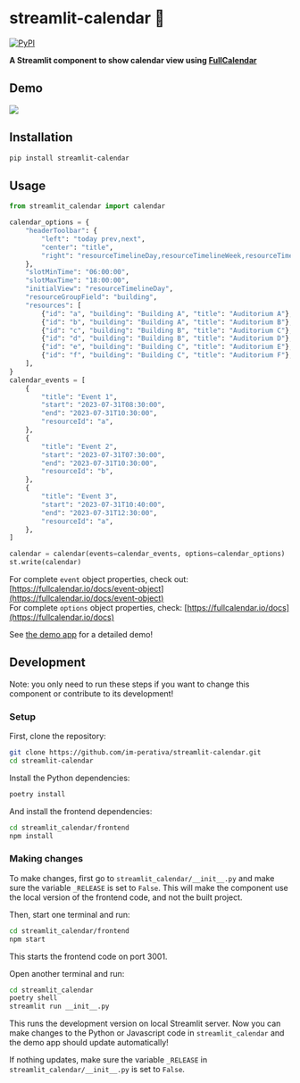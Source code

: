 # streamlit-calendar 📆

[![PyPI](https://img.shields.io/pypi/v/streamlit-calendar)](https://pypi.org/project/streamlit-calendar/)

**A Streamlit component to show calendar view using [FullCalendar](https://fullcalendar.io/)**

## Demo

![](https://github.com/im-perativa/streamlit-calendar/blob/master/demo/demo.gif)

## Installation

```bash
pip install streamlit-calendar
```

## Usage

```python
from streamlit_calendar import calendar

calendar_options = {
    "headerToolbar": {
        "left": "today prev,next",
        "center": "title",
        "right": "resourceTimelineDay,resourceTimelineWeek,resourceTimelineMonth",
    },
    "slotMinTime": "06:00:00",
    "slotMaxTime": "18:00:00",
    "initialView": "resourceTimelineDay",
    "resourceGroupField": "building",
    "resources": [
        {"id": "a", "building": "Building A", "title": "Auditorium A"},
        {"id": "b", "building": "Building A", "title": "Auditorium B"},
        {"id": "c", "building": "Building B", "title": "Auditorium C"},
        {"id": "d", "building": "Building B", "title": "Auditorium D"},
        {"id": "e", "building": "Building C", "title": "Auditorium E"},
        {"id": "f", "building": "Building C", "title": "Auditorium F"},
    ],
}
calendar_events = [
    {
        "title": "Event 1",
        "start": "2023-07-31T08:30:00",
        "end": "2023-07-31T10:30:00",
        "resourceId": "a",
    },
    {
        "title": "Event 2",
        "start": "2023-07-31T07:30:00",
        "end": "2023-07-31T10:30:00",
        "resourceId": "b",
    },
    {
        "title": "Event 3",
        "start": "2023-07-31T10:40:00",
        "end": "2023-07-31T12:30:00",
        "resourceId": "a",
    },
]

calendar = calendar(events=calendar_events, options=calendar_options)
st.write(calendar)
```

For complete `event` object properties, check out: [https://fullcalendar.io/docs/event-object](https://fullcalendar.io/docs/event-object)  
For complete `options` object properties, check: [https://fullcalendar.io/docs](https://fullcalendar.io/docs)

See [the demo app](https://calendar-component.streamlit.app/) for a detailed demo!

## Development

Note: you only need to run these steps if you want to change this component or
contribute to its development!

### Setup

First, clone the repository:

```bash
git clone https://github.com/im-perativa/streamlit-calendar.git
cd streamlit-calendar
```

Install the Python dependencies:

```bash
poetry install
```

And install the frontend dependencies:

```bash
cd streamlit_calendar/frontend
npm install
```

### Making changes

To make changes, first go to `streamlit_calendar/__init__.py` and make sure the
variable `_RELEASE` is set to `False`. This will make the component use the local
version of the frontend code, and not the built project.

Then, start one terminal and run:

```bash
cd streamlit_calendar/frontend
npm start
```

This starts the frontend code on port 3001.

Open another terminal and run:

```bash
cd streamlit_calendar
poetry shell
streamlit run __init__.py
```

This runs the development version on local Streamlit server. Now you can make changes to the Python or Javascript
code in `streamlit_calendar` and the demo app should update automatically!

If nothing updates, make sure the variable `_RELEASE` in `streamlit_calendar/__init__.py` is set to `False`.
